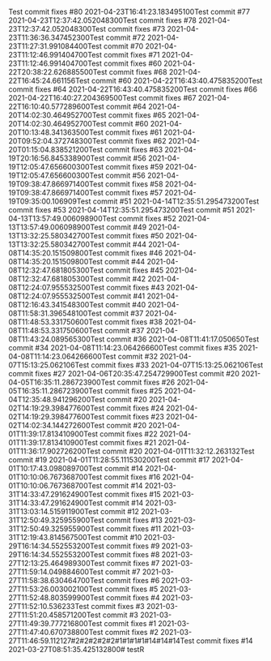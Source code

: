 Test commit fixes #80 2021-04-23T16:41:23.183495100Test commit #77 2021-04-23T12:37:42.052048300Test commit fixes #78 2021-04-23T12:37:42.052048300Test commit fixes #73 2021-04-23T11:36:36.347452300Test commit #72 2021-04-23T11:27:31.991084400Test commit #70 2021-04-23T11:12:46.991404700Test commit fixes #71 2021-04-23T11:12:46.991404700Test commit fixes #60 2021-04-22T20:38:22.626885500Test commit fixes #68 2021-04-22T16:45:24.661156Test commit #60 2021-04-22T16:43:40.475835200Test commit fixes #64 2021-04-22T16:43:40.475835200Test commit fixes #66 2021-04-22T16:40:27.204369500Test commit fixes #67 2021-04-22T16:10:40.577289600Test commit #64 2021-04-20T14:02:30.464952700Test commit fixes #65 2021-04-20T14:02:30.464952700Test commit #60 2021-04-20T10:13:48.341363500Test commit fixes #61 2021-04-20T09:52:04.372748300Test commit fixes #62 2021-04-20T01:15:04.838521200Test commit fixes #63 2021-04-19T20:16:56.845338900Test commit #56 2021-04-19T12:05:47.656600300Test commit fixes #59 2021-04-19T12:05:47.656600300Test commit #56 2021-04-19T09:38:47.866971400Test commit fixes #58 2021-04-19T09:38:47.866971400Test commit fixes #57 2021-04-19T09:35:00.106909Test commit #51 2021-04-14T12:35:51.295473200Test commit fixes #53 2021-04-14T12:35:51.295473200Test commit #51 2021-04-13T13:57:49.006098900Test commit fixes #52 2021-04-13T13:57:49.006098900Test commit #49 2021-04-13T13:32:25.580342700Test commit fixes #50 2021-04-13T13:32:25.580342700Test commit #44 2021-04-08T14:35:20.151509800Test commit fixes #46 2021-04-08T14:35:20.151509800Test commit #44 2021-04-08T12:32:47.681805300Test commit fixes #45 2021-04-08T12:32:47.681805300Test commit #42 2021-04-08T12:24:07.955532500Test commit fixes #43 2021-04-08T12:24:07.955532500Test commit #41 2021-04-08T12:16:43.341548300Test commit #40 2021-04-08T11:58:31.396548100Test commit #37 2021-04-08T11:48:53.331750600Test commit fixes #38 2021-04-08T11:48:53.331750600Test commit #37 2021-04-08T11:43:24.089565300Test commit #36 2021-04-08T11:41:17.050650Test commit #34 2021-04-08T11:14:23.064266600Test commit fixes #35 2021-04-08T11:14:23.064266600Test commit #32 2021-04-07T15:13:25.062106Test commit fixes #33 2021-04-07T15:13:25.062106Test commit fixes #27 2021-04-06T20:35:47.254729900Test commit #20 2021-04-05T16:35:11.286723900Test commit fixes #26 2021-04-05T16:35:11.286723900Test commit fixes #25 2021-04-04T12:35:48.941296200Test commit #20 2021-04-02T14:19:29.398477600Test commit fixes #24 2021-04-02T14:19:29.398477600Test commit fixes #23 2021-04-02T14:02:34.144272600Test commit #20 2021-04-01T11:39:17.813410900Test commit fixes #22 2021-04-01T11:39:17.813410900Test commit fixes #21 2021-04-01T11:36:17.902726200Test commit #20 2021-04-01T11:32:12.263132Test commit #19 2021-04-01T11:28:55.111530200Test commit #17 2021-04-01T10:17:43.098089700Test commit #14 2021-04-01T10:10:06.767368700Test commit fixes #16 2021-04-01T10:10:06.767368700Test commit #14 2021-03-31T14:33:47.291624900Test commit fixes #15 2021-03-31T14:33:47.291624900Test commit #14 2021-03-31T13:03:14.515911900Test commit #12 2021-03-31T12:50:49.325955900Test commit fixes #13 2021-03-31T12:50:49.325955900Test commit fixes #11 2021-03-31T12:19:43.814567500Test commit #10 2021-03-29T16:14:34.552553200Test commit fixes #9 2021-03-29T16:14:34.552553200Test commit fixes #8 2021-03-27T12:13:25.464989300Test commit fixes #7 2021-03-27T11:59:14.049884600Test commit #7 2021-03-27T11:58:38.630464700Test commit fixes #6 2021-03-27T11:53:26.003002100Test commit fixes #5 2021-03-27T11:52:48.803599900Test commit fixes #4 2021-03-27T11:52:10.536233Test commit fixes #3 2021-03-27T11:51:20.458571200Test commit #3 2021-03-27T11:49:39.777216800Test commit fixes #1 2021-03-27T11:47:40.670738800Test commit fixes #2 2021-03-27T11:46:59.112127#2#2#2#2#2#1#1#1#1#14#14#14Test commit fixes #14 2021-03-27T08:51:35.425132800# testR
